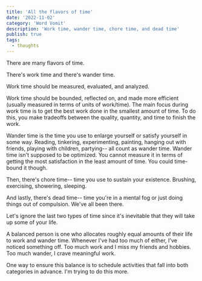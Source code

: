 ```yaml
---
title: 'All the flavors of time'
date: '2022-11-02'
category: 'Word Vomit'
description: 'Work time, wander time, chore time, and dead time'
publish: true
tags:
  - thoughts
---
```


There are many flavors of time.

There's work time and there's wander time.

Work time should be measured, evaluated, and analyzed.

Work time should be bounded, reflected on, and made more efficient (usually measured in terms of units of work/time). The main focus during work time is to get the best work done in the smallest amount of time. To do this, you make tradeoffs between the quality, quantity, and time to finish the work.

Wander time is the time you use to enlarge yourself or satisfy yourself in some way. Reading, tinkering, experimenting, painting, hanging out with friends, playing with children, partying-- all count as wander time. Wander time isn't supposed to be optimized. You cannot measure it in terms of getting the most satisfaction in the least amount of time. You could time-bound it though.

Then, there's chore time-- time you use to sustain your existence. Brushing, exercising, showering, sleeping.

And lastly, there's dead time-- time you're in a mental fog or just doing things out of compulsion. We've all been there.

Let's ignore the last two types of time since it's inevitable that they will take up some of your life.

A balanced person is one who allocates roughly equal amounts of their life to work and wander time. Whenever I've had too much of either, I've noticed something off. Too much work and I miss my friends and hobbies. Too much wander, I crave meaningful work.

One way to ensure this balance is to schedule activities that fall into both categories in advance. I'm trying to do this more.